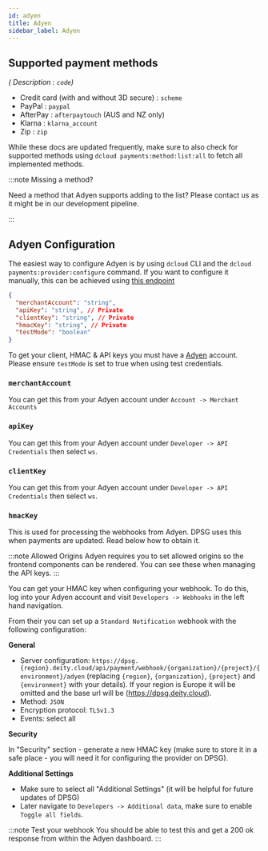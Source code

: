 ```yaml
---
id: adyen
title: Adyen
sidebar_label: Adyen
---
```


## Supported payment methods

_( Description : `code`)_

- Credit card (with and without 3D secure) : `scheme`
- PayPal : `paypal`
- AfterPay : `afterpaytouch` (AUS and NZ only)
- Klarna : `klarna_account`
- Zip : `zip`

While these docs are updated frequently, make sure to also check for supported methods using `dcloud payments:method:list:all` to fetch all implemented methods.

:::note Missing a method?

Need a method that Adyen supports adding to the list? Please contact us as it might be in our development pipeline.

:::

## Adyen Configuration

The easiest way to configure Adyen is by using `dcloud` CLI and the `dcloud payments:provider:configure` command. If you want to configure it manually, this can be achieved using [this endpoint](https://dpsg.deity.cloud/#/Management/EnvironmentPaymentProviderController_adyen_create)

```json
{
  "merchantAccount": "string",
  "apiKey": "string", // Private
  "clientKey": "string", // Private
  "hmacKey": "string", // Private
  "testMode": "boolean"
}
```

To get your client, HMAC &amp; API keys you must have a [Adyen](https://www.adyen.com/) account. Please ensure `testMode` is set to true when using test credentials.

### `merchantAccount`

You can get this from your Adyen account under `Account -> Merchant Accounts`

### `apiKey`

You can get this from your Adyen account under `Developer -> API Credentials` then select `ws`.

### `clientKey`

You can get this from your Adyen account under `Developer -> API Credentials` then select `ws`.

### `hmacKey`

This is used for processing the webhooks from Adyen. DPSG uses this when payments are updated.
Read below how to obtain it.

:::note Allowed Origins
Adyen requires you to set allowed origins so the frontend components can be rendered. You can see these when managing the API keys.
:::

You can get your HMAC key when configuring your webhook. To do this, log into your Adyen account and visit `Developers -> Webhooks` in the left hand navigation.

From their you can set up a `Standard Notification` webhook with the following configuration:

**General**

- Server configuration: `https://dpsg.{region}.deity.cloud/api/payment/webhook/{organization}/{project}/{environment}/adyen` (replacing `{region}`, `{organization}`, `{project}` and `{environment}` with your details). If your region is Europe it will be omitted and the base url will be (https://dpsg.deity.cloud).
- Method: `JSON`
- Encryption protocol: `TLSv1.3`
- Events: select all

**Security**

In "Security" section - generate a new HMAC key (make sure to store it in a safe place - you will need it for configuring the provider on DPSG).

**Additional Settings**

- Make sure to select all "Additional Settings" (it will be helpful for future updates of DPSG)
- Later navigate to `Developers -> Additional data`, make sure to enable `Toggle all fields`.

:::note Test your webhook
You should be able to test this and get a 200 ok response from within the Adyen dashboard.
:::
